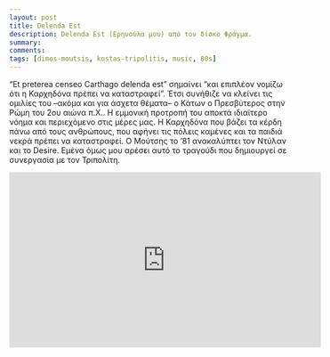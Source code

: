 ```yaml
---
layout: post
title: Delenda Est
description: Delenda Est (Ερηνούλα μου) από τον δίσκο Φράγμα.
summary: 
comments: 
tags: [dimos-moutsis, kostas-tripolitis, music, 80s]
---
```


“Εt preterea censeo Carthago delenda est” σημαίνει “και επιπλέον νομίζω ότι η Καρχηδόνα πρέπει να καταστραφεί”. Έτσι συνήθιζε να κλείνει τις ομιλίες του –ακόμα και για άσχετα θέματα– ο Κάτων ο Πρεσβύτερος στην Ρώμη του 2ου αιώνα π.Χ.. Η εμμονική προτροπή του αποκτά ιδιαίτερο νόημα και περιεχόμενο στις μέρες μας. Η Καρχηδόνα που βάζει τα κέρδη πάνω από τους ανθρώπους, που αφήνει τις πόλεις καμένες και τα παιδιά νεκρά πρέπει να καταστραφεί. Ο Μούτσης το ’81 ανακαλύπτει τον Ντύλαν και το Desire. Εμένα όμως μου αρέσει αυτό το τραγούδι που δημιουργεί σε συνεργασία με τον Τριπολίτη.

<div class="youtube-embed-container">
	<iframe width="560" height="315" src="https://www.youtube.com/embed/yg3OW0VjtcA" title="YouTube video player" frameborder="0" allow="accelerometer; autoplay; clipboard-write; encrypted-media; gyroscope; picture-in-picture" allowfullscreen></iframe>
</div>